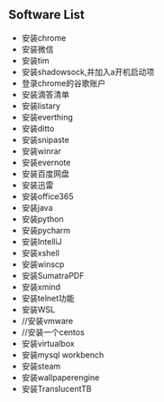 ## Software List

* 安装chrome
* 安装微信
* 安装tim
* 安装shadowsock,并加入a开机启动项
* 登录chrome的谷歌账户
* 安装滴答清单
* 安装listary
* 安装everthing
* 安装ditto
* 安装snipaste
* 安装winrar
* 安装evernote
* 安装百度网盘
* 安装迅雷
* 安装office365
* 安装java
* 安装python
* 安装pycharm
* 安装IntelliJ
* 安装xshell
* 安装winscp
* 安装SumatraPDF
* 安装xmind
* 安装telnet功能
* 安装WSL
* //安装vmware
* //安装一个centos
* 安装virtualbox
* 安装mysql workbench
* 安装steam
* 安装wallpaperengine
* 安装TranslucentTB

